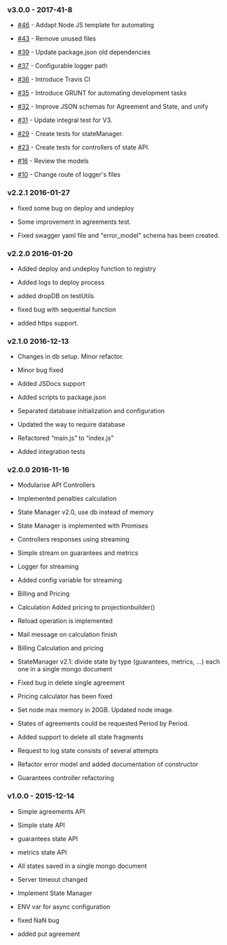 ### v3.0.0 - 2017-41-8

- [#46](https://github.com/isa-group/governify-registry/issues/46) - Addapt Node JS template for automating

- [#43](https://github.com/isa-group/governify-registry/issues/43) - Remove unused files

- [#39](https://github.com/isa-group/governify-registry/issues/39) - Update package.json old dependencies

- [#37](https://github.com/isa-group/governify-registry/pull/37) - Configurable logger path

- [#36](https://github.com/isa-group/governify-registry/issues/36) - Introduce Travis CI 

- [#35](https://github.com/isa-group/governify-registry/issues/35) - Introduce GRUNT for automating development tasks

- [#32](https://github.com/isa-group/governify-registry/issues/32) - Improve JSON schemas for Agreement and State, and unify

- [#31](https://github.com/isa-group/governify-registry/issues/31) - Update integral test for V3.

- [#29](https://github.com/isa-group/governify-registry/issues/29) - Create tests for stateManager.

- [#23](https://github.com/isa-group/governify-registry/issues/23) - Create tests for controllers of state API.

- [#16](https://github.com/isa-group/governify-registry/issues/16) - Review the models 

- [#10](https://github.com/isa-group/governify-registry/issues/10) - Change route of logger's files

### v2.2.1 2016-01-27

- fixed some bug on deploy and undeploy

- Some improvement in agreements test.

- Fixed swagger yaml file and "error_model" schema has been created.


### v2.2.0 2016-01-20

- Added deploy and undeploy function to registry

- Added logs to deploy process

- added dropDB on testUtils

- fixed bug with sequential function

- added https support.

### v2.1.0 2016-12-13

- Changes in db setup. Minor refactor.

- Minor bug fixed

- Added JSDocs support

- Added scripts to package.json 

- Separated database initialization and configuration

- Updated the way to require database

- Refactored “main.js” to “index.js”

- Added integration tests

### v2.0.0 2016-11-16

- Modularise API Controllers 

- Implemented penalties calculation

- State Manager v2.0, use db instead of memory

- State Manager is implemented with Promises

- Controllers responses using streaming

- Simple stream on guarantees and metrics

- Logger for streaming

- Added config variable for streaming

- Billing and Pricing

- Calculation Added pricing to projectionbuilder()

- Reload operation is implemented

- Mail message on calculation finish

- Billing Calculation and pricing

- StateManager v2.1: divide state by type (guarantees, metrics, …) each one in a single mongo document

- Fixed bug in delete single agreement

- Pricing calculator has been fixed

- Set node max memory in 20GB. Updated node image.

- States of agreements could be requested Period by Period.

- Added support to delete all state fragments

- Request to log state consists of several attempts

- Refactor error model and added documentation of constructor

- Guarantees controller refactoring

### v1.0.0 - 2015-12-14

- Simple agreements API

- Simple state API

- guarantees state API

- metrics state API

- All states saved in a single mongo document

- Server timeout changed

- Implement State Manager

- ENV var for async configuration

- fixed NaN bug

- added put agreement
